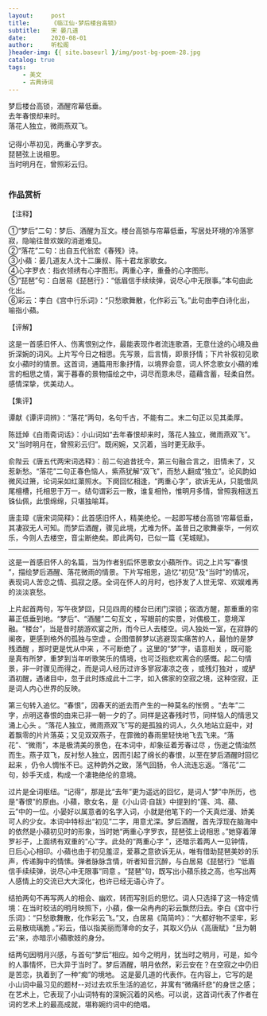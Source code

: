 ```yaml
---
layout:     post
title:      《临江仙·梦后楼台高锁》
subtitle:   宋 晏几道
date:       2020-08-01
author:     听松阁
}header-img: {{ site.baseurl }/img/post-bg-poem-28.jpg
catalog: true
tags:
    - 美文
    - 古典诗词
---
```


梦后楼台高锁，酒醒帘幕低垂。<br>
去年春恨却来时。<br>
落花人独立，微雨燕双飞。<br>
<br>
记得小苹初见，两重心字罗衣。<br>
琵琶弦上说相思。<br>
当时明月在，曾照彩云归。<br>
<br>

### 作品赏析
【注释】

①“梦后”二句：梦后、酒醒为互文。楼台高锁与帘幕低垂，写居处环境的冷落寥寂，隐喻往昔欢娱的消逝难见。<br>
②“落花”二句：出自五代翁宏《春残》诗。<br>
③小蘋：晏几道友人沈十二廉叔、陈十君龙家歌女。<br>
④心字罗衣：指衣领绣有心字图形。两重心字，重叠的心字图形。<br>
⑤“琵琶”句：白居易《琵琶行》：“低眉信手续续弹，说尽心中无限事。”本句由此化出。<br>
⑥彩云：李白《宫中行乐词》：“只愁歌舞散，化作彩云飞。”此句由李白诗化出，喻指小蘋。<br>

【评解】

这是一首感旧怀人、伤离恨别之作，最能表现作者流连歌酒，无意仕途的心境及曲折深婉的词风。上片写今日之相思。先写景，后言情，即景抒情；下片补叙初见歌女小蘋时的情景。这首词，通篇用形象抒情，以境界会意，词人怀念歌女小蘋的难言的相思之情，寓于暮春的景物描绘之中，词尽而意未尽，蕴藉含蓄，轻柔自然。感情深挚，优美动人。

【集评】

谭献《谭评词辨》：“落花”两句，名句千古，不能有二。末二句正以见其柔厚。

陈廷焯《白雨斋词话》：小山词如“去年春恨却来时，落花人独立，微雨燕双飞”。又“当时明月在，曾照彩云归”。既闲婉，又沉着，当时更无敌手。

俞陛云《唐五代两宋词选释》：前二句追昔抚今，第三句融合言之，旧情未了，又惹新愁。“落花”二句正春色恼人，紫燕犹解“双飞”，而愁人翻成“独立”。论风韵如微风过箫，论词采如红蕖照水。下阕回忆相逢，“两重心字”，欲诉无从，只能借凤尾檀槽，托相思于万一。结句谓彩云一散，谁复相怜，惟明月多情，曾照我相送五铢仙佩，此恨绵绵，只堪独喻耳。

唐圭璋《唐宋词简释》：此首感旧怀人，精美绝伦。一起即写楼台高锁’帘幕低垂，其凄寂无人可知。而梦后酒醒，骤见此境，尤难为怀。盖昔日之歌舞豪华，一何欢乐，今则人去楼空，音尘断绝矣。即此两句，已似一篇《芜城赋》。

------------------------
这是一首感旧怀人的名篇，当为作者别后怀思歌女小蘋所作。词之上片写“春恨 ”，描绘梦后酒醒、落花微雨的情景。下片写相思，追忆“初见”及“当时”的情况，表现词人苦恋之情、孤寂之感。全词在怀人的月时，也抒发了人世无常、欢娱难再的淡淡哀愁。

上片起首两句，写午夜梦回，只见四周的楼台已闭门深锁；宿酒方醒，那重重的帘幕正低垂到地。“梦后”、“酒醒”二句互文 ，写眼前的实景，对偶极工，意境浑融。“楼台”，当是昔时朋游欢宴之所，而今已人去楼空。词人独处一室，在寂静的阑夜，更感到格外的孤独与空虚 。企图借醉梦以逃避现实痛苦的人，最怕的是梦残酒醒 ，那时更是忧从中来 ，不可断绝了 。这里的“梦”字，语意相关 ，既可能是真有所梦，重梦到当年听歌笑乐的情境，也可泛指悲欢离合的感慨。起二句情景，非一时骤见而得之，而是词人经历过许多寥寂凄凉之夜 ，或残灯独对 ，或酽酒初醒，遇诸目中，忽于此时炼成此十二字，如入佛家的空寂之境，这种空寂，正是词人内心世界的反映。

第三句转入追忆。“春恨”，因春天的逝去而产生的一种莫名的怅惘 。“去年”二字，点明这春恨的由来已非一朝一夕的了。同样是这春残时节，同样恼人的情思又涌上心头 。“落花人独立，微雨燕双飞”写的是孤独的词人，久久地站立庭中，对着飘零的片片落英；又见双双燕子，在霏微的春雨里轻快地飞去飞来。“落花”、“微雨”，本是极清美的景色，在本词中，却象征着芳春过尽 ，伤逝之情油然而生。燕子双飞，反衬愁人独立，因而引起了绵长的春恨，以至在梦后酒醒时回忆起来 ，仍令人惆怅不已。这种韵外之致，荡气回肠，令人流连忘返。“落花”二句，妙手天成，构成一个凄艳绝伦的意境。

过片是全词枢纽。“记得”，那是比“去年”更为遥远的回忆，是词人“梦”中所历，也是“春恨”的原由。小蘋，歌女名，是《小山词·自跋》中提到的“莲、鸿、蘋、云”中的一位。小晏好以属意者的名字入词，小就是他笔下的一个天真烂漫、娇美可人的少女。本词中特标出“初见”二字，用意尤深。梦后酒醒，首先浮现在脑海中的依然是小蘋初见时的形象，当时她“两重心字罗衣，琵琶弦上说相思 。”她穿着薄罗衫子，上面绣有双重的“心”字。此处的“两重心字 ”，还暗示着两人一见钟情，日后心心相印。小蘋也由于初见羞涩，爱慕之意欲诉无从，唯有借助琵琶美妙的乐声，传递胸中的情愫。弹者脉脉含情，听者知音沉醉，与白居易《琵琶行》“低眉信手续续弹，说尽心中无限事”同意 。“琵琶”句，既写出小蘋乐技之高，也写出两人感情上的交流已大大深化，也许已经无语心许了。

结拍两句不再写两人的相会、幽欢，转而写别后的思忆。词人只选择了这一特定情境：在当时皎洁的明月映照下，小蘋，像一朵冉冉的彩云飘然归去。李白《宫中行乐词》：“只愁歌舞散，化作彩云飞。”又，白居易《简简吟》：“大都好物不坚牢，彩云易散琉璃脆 。”彩云，借以指美丽而薄命的女子，其取义仍从《高唐赋》“旦为朝云”来，亦暗示小蘋歌妓的身分。

结两句因明月兴感，与首句“梦后”相应。如今之明月，犹当时之明月，可是，如今的人事情怀，已大异于当时了。梦后酒醒，明月依然，彩云安在？在空寂之中仍旧是苦恋，执着到了一种“痴”的境地。
这是晏几道的代表作。在内容上，它写的是小山词中最习见的题材--对过去欢乐生活的追忆，并寓有“微痛纤悲”的身世之感；在艺术上，它表现了小山词特有的深婉沉着的风格。可以说，这首词代表了作者在词的艺术上的最高成就，堪称婉约词中的绝唱。
